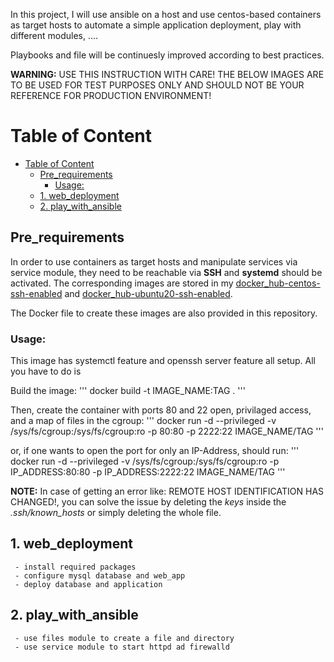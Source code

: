 In this project, I will use ansible on a host and use centos-based containers as target hosts to automate a simple application deployment, play with different modules, ....

Playbooks and file will be continuesly improved according to best practices. 


__WARNING:__ USE THIS INSTRUCTION WITH CARE! THE BELOW IMAGES ARE TO BE USED FOR TEST PURPOSES ONLY AND SHOULD NOT BE YOUR REFERENCE FOR PRODUCTION ENVIRONMENT!

# Table of Content

- [Table of Content](#table-of-content)
  - [Pre_requirements](#pre_requirements)
    - [Usage:](#usage)
  - [1. web_deployment](#1-web_deployment)
  - [2. play_with_ansible](#2-play_with_ansible)

## Pre_requirements
In order to use containers as target hosts and manipulate services via service module, they need to be reachable via **SSH** and **systemd** should be activated. The corresponding images are stored in my [docker_hub-centos-ssh-enabled](https://hub.docker.com/r/mohammad67/centos-ssh-enabled) and [docker_hub-ubuntu20-ssh-enabled](https://hub.docker.com/r/mohammad67/ubuntu20-ssh-enabled).

The Docker file to create these images are also provided in this repository.

### Usage:
This image has systemctl feature and openssh server feature all setup. All you have to do is

Build the image:
    ''' docker build -t IMAGE_NAME:TAG . '''

Then, create the container with ports 80 and 22 open, privilaged access, and a map of files in the cgroup:
    ''' docker run -d --privileged -v /sys/fs/cgroup:/sys/fs/cgroup:ro -p 80:80 -p 2222:22 IMAGE_NAME/TAG '''

or, if one wants to open the port for only an IP-Address, should run:
    ''' docker run -d --privileged -v /sys/fs/cgroup:/sys/fs/cgroup:ro -p IP_ADDRESS:80:80 -p IP_ADDRESS:2222:22 IMAGE_NAME/TAG '''

__NOTE:__ In case of getting an error like: REMOTE HOST IDENTIFICATION HAS CHANGED!, you can solve the issue by deleting the *keys* inside the *.ssh/known_hosts* or simply deleting the whole file.


## 1. web_deployment
     - install required packages
     - configure mysql database and web_app
     - deploy database and application
## 2. play_with_ansible
     - use files module to create a file and directory
     - use service module to start httpd ad firewalld